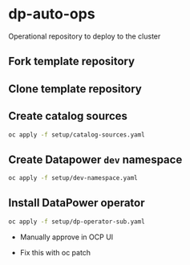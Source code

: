# dp-auto-ops
Operational repository to deploy to the cluster

## Fork template repository

## Clone template repository

## Create catalog sources

```bash
oc apply -f setup/catalog-sources.yaml
```

## Create Datapower `dev` namespace 

```bash
oc apply -f setup/dev-namespace.yaml
```

## Install DataPower operator

```bash
oc apply -f setup/dp-operator-sub.yaml
```

* Manually approve in OCP UI

* Fix this with oc patch

## 
